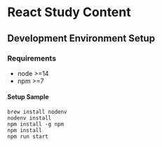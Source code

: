 # React Study Content
## Development Environment Setup

### Requirements
- node >=14
- npm >=7

#### Setup Sample
```shell
brew install nodenv
nodenv install
npm install -g npm
npm install
npm run start
```